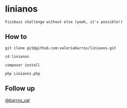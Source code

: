 # linianos
  ```Fizzbuzz challenge without else (yeah, it's possible!)```

## How to

```git clone git@github.com:valeriabarros/linianos.git```

```cd linianos```

```composer install```

```php Linianos.php```


## Follow up

[@barros_val](https://www.twitter.com/barros_val)
